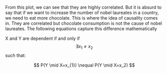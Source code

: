 From this plot, we can see that they are highly correlated. But it is absurd to say that if we want to increase the number of nobel laureates in a country, we need to eat more chocolate. This is where the idea of causality comes in. They are correlated but chocolate consumption is not the cause of nobel laureates. The following equations capture this difference mathematically

X and Y are dependent if and only if $$\exists x_1 \not= x_2$$ such that:

$$ 
P(Y \mid X=x_{1}) \nequal P(Y \mid X=x_2) 
$$
